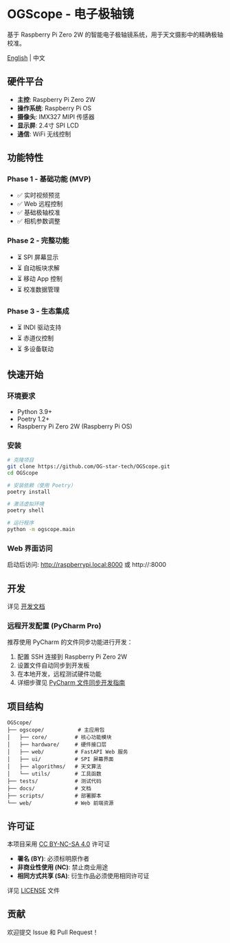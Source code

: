# OGScope - 电子极轴镜

基于 Raspberry Pi Zero 2W 的智能电子极轴镜系统，用于天文摄影中的精确极轴校准。

[English](README_EN.md) | 中文

## 硬件平台

- **主控**: Raspberry Pi Zero 2W
- **操作系统**: Raspberry Pi OS
- **摄像头**: IMX327 MIPI 传感器
- **显示屏**: 2.4寸 SPI LCD
- **通信**: WiFi 无线控制

## 功能特性

### Phase 1 - 基础功能 (MVP)
- ✅ 实时视频预览
- ✅ Web 远程控制
- ✅ 基础极轴校准
- ✅ 相机参数调整

### Phase 2 - 完整功能
- ⏳ SPI 屏幕显示
- ⏳ 自动板块求解
- ⏳ 移动 App 控制
- ⏳ 校准数据管理

### Phase 3 - 生态集成
- ⏳ INDI 驱动支持
- ⏳ 赤道仪控制
- ⏳ 多设备联动

## 快速开始

### 环境要求

- Python 3.9+
- Poetry 1.2+
- Raspberry Pi Zero 2W (Raspberry Pi OS)

### 安装

```bash
# 克隆项目
git clone https://github.com/OG-star-tech/OGScope.git
cd OGScope

# 安装依赖（使用 Poetry）
poetry install

# 激活虚拟环境
poetry shell

# 运行程序
python -m ogscope.main
```

### Web 界面访问

启动后访问: http://raspberrypi.local:8000 或 http://<IP>:8000

## 开发

详见 [开发文档](docs/development/README.md)

### 远程开发配置 (PyCharm Pro)

推荐使用 PyCharm 的文件同步功能进行开发：

1. 配置 SSH 连接到 Raspberry Pi Zero 2W
2. 设置文件自动同步到开发板
3. 在本地开发，远程测试硬件功能
4. 详细步骤见 [PyCharm 文件同步开发指南](docs/development/pycharm-remote.md)

## 项目结构

```
OGScope/
├── ogscope/           # 主应用包
│   ├── core/         # 核心功能模块
│   ├── hardware/     # 硬件接口层
│   ├── web/          # FastAPI Web 服务
│   ├── ui/           # SPI 屏幕界面
│   ├── algorithms/   # 天文算法
│   └── utils/        # 工具函数
├── tests/            # 测试代码
├── docs/             # 文档
├── scripts/          # 部署脚本
└── web/              # Web 前端资源
```


## 许可证

本项目采用 [CC BY-NC-SA 4.0](https://creativecommons.org/licenses/by-nc-sa/4.0/) 许可证

- **署名 (BY)**: 必须标明原作者
- **非商业性使用 (NC)**: 禁止商业用途
- **相同方式共享 (SA)**: 衍生作品必须使用相同许可证

详见 [LICENSE](LICENSE) 文件

## 贡献

欢迎提交 Issue 和 Pull Request！

